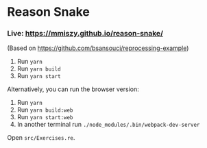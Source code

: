 # Reason Snake

### Live: https://mmiszy.github.io/reason-snake/

(Based on https://github.com/bsansouci/reprocessing-example)


1. Run `yarn`
2. Run `yarn build`
3. Run `yarn start`

Alternatively, you can run the browser version:

1. Run `yarn`
2. Run `yarn build:web`
3. Run `yarn start:web`
4. In another terminal run `./node_modules/.bin/webpack-dev-server`


Open `src/Exercises.re`.
